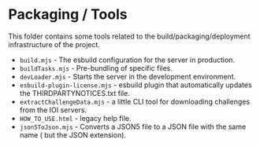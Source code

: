 # Packaging / Tools

This folder contains some tools related to the build/packaging/deployment
infrastructure of the project.

- `build.mjs` - The esbuild configuration for the server in production.
- `buildTasks.mjs` - Pre-bundling of specific files.
- `devLoader.mjs` - Starts the server in the development environment.
- `esbuild-plugin-license.mjs` - esbuild plugin that automatically updates the
  THIRDPARTYNOTICES.txt file.
- `extractChallengeData.mjs` - a little CLI tool for downloading challenges from
  the IOI servers.
- `HOW_TO_USE.html` - legacy help file.
- `json5ToJson.mjs` - Converts a JSON5 file to a JSON file with the same name (
  but the JSON extension).
